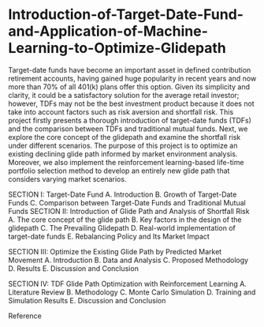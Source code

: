 # Introduction-of-Target-Date-Fund-and-Application-of-Machine-Learning-to-Optimize-Glidepath
Target-date funds have become an important asset in defined contribution retirement accounts, having gained huge popularity in recent years and 
now more than 70% of all 401(k) plans offer this option. Given its simplicity and clarity, it could be a satisfactory solution for the average 
retail investor; however, TDFs may not be the best investment product because it does not take into account factors such as risk aversion and 
shortfall risk. This project firstly presents a thorough introduction of target-date funds (TDFs) and the comparison between TDFs and traditional 
mutual funds. Next, we explore the core concept of the glidepath and examine the shortfall risk under different scenarios. The purpose of this project 
is to optimize an existing declining glide path informed by market environment analysis. Moreover, we also implement the reinforcement learning-based 
life-time portfolio selection method to develop an entirely new glide path that considers varying market scenarios.

SECTION I: Target-Date Fund 
A. Introduction
B. Growth of Target-Date Funds 
C. Comparison between Target-Date Funds and Traditional Mutual Funds 
SECTION II: Introduction of Glide Path and Analysis of Shortfall Risk
A. The core concept of the glide path
B. Key factors in the design of the glidepath 
C. The Prevailing Glidepath 
D. Real-world implementation of target-date funds 
E. Rebalancing Policy and Its Market Impact 

SECTION III: Optimize the Existing Glide Path by Predicted Market Movement
A. Introduction
B. Data and Analysis
C. Proposed Methodology 
D. Results
E. Discussion and Conclusion

SECTION IV: TDF Glide Path Optimization with Reinforcement Learning
A. Literature Review
B. Methodology 
C. Monte Carlo Simulation
D. Training and Simulation Results
E. Discussion and Conclusion

Reference
